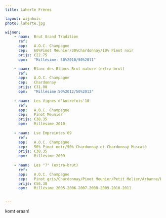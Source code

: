 ```yaml
---
title: Laherte Frères

layout: wijnhuis
photo: laherte.jpg

wijnen:
    - naam:  Brut Grand Tradition
      ref:   
      app:   A.O.C. Champagne
      cep:   60%Pinot Meunier/30%Chardonnay/10% Pinot noir
      prijs: €22.75
      opm:   "Millésime: 50%2010/50%2011"

    - naam:  Blanc des Blancs Brut nature (extra-brut)
      ref:   
      app:   A.O.C. Champagne
      cep:   Chardonnay
      prijs: €31.00
      opm:   "Millésime:50%2012/50%2013"
      
    - naam:  Les Vignes d'Autrefois'10
      ref:   
      app:   A.O.C. Champagne
      cep:   Pinot Meunier
      prijs: €38.35
      opm:   Millésime 2010
      
    - naam:  Lse Empreintes'09
      ref:   
      app:   A.O.C. Champagne
      cep:   50% Pinot noir/50% Chardonnay et Chardonnay Muscaté
      prijs: €38.35
      opm:   Millésime 2009
      
    - naam:  Les "7" (extra-brut)
      ref:
      app:   A.O.C. Champagne
      cep:   Pinot gris/Chardonnay/Pinot Meunier/Petit Melier/Arbanne/Pinot noir/Pinot blanc
      prijs: €56.30
      opm:   Millésime 2005-2006-2007-2008-2009-2010-2011

 
---
```

komt eraan!


